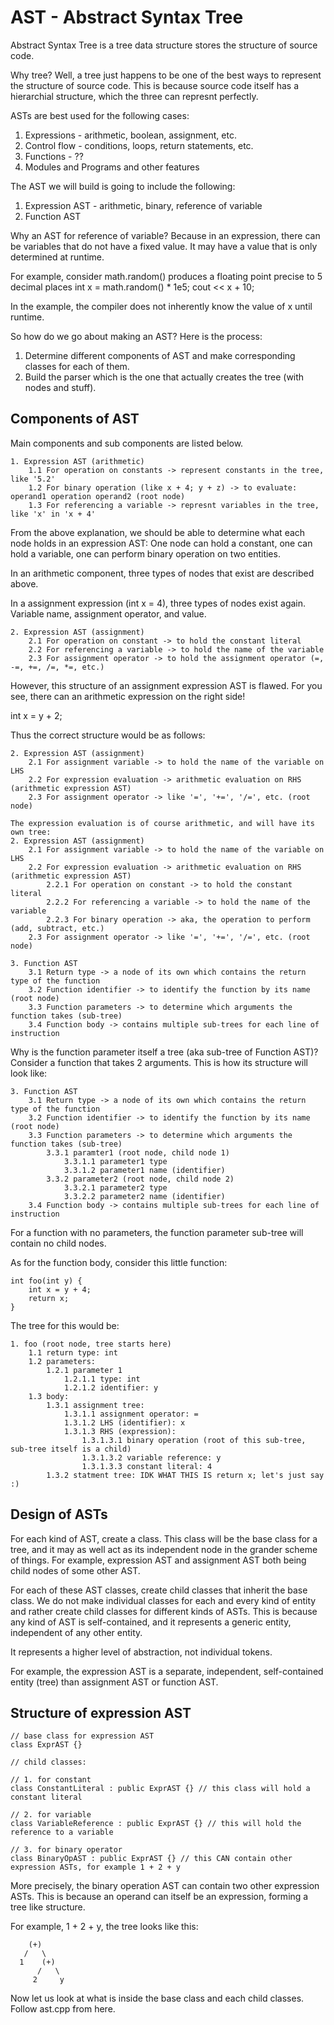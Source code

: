 # AST - Abstract Syntax Tree

Abstract Syntax Tree is a tree data structure stores the structure of source code.

Why tree? Well, a tree just happens to be one of the best ways to represent the structure of source code. This is because source code itself has a hierarchial structure, which the three can represnt perfectly.

ASTs are best used for the following cases:
1. Expressions - arithmetic, boolean, assignment, etc.
2. Control flow - conditions, loops, return statements, etc.
3. Functions - ??
4. Modules and Programs and other features

The AST we will build is going to include the following:
1. Expression AST - arithmetic, binary, reference of variable
2. Function AST

Why an AST for reference of variable?
Because in an expression, there can be variables that do not have a fixed value. It may have a value that is only determined at runtime.

For example, consider math.random() produces a floating point precise to 5 decimal places
int x = math.random() * 1e5;
cout << x + 10;

In the example, the compiler does not inherently know the value of x until runtime.

So how do we go about making an AST?
Here is the process:

1. Determine different components of AST and make corresponding classes for each of them.
2. Build the parser which is the one that actually creates the tree (with nodes and stuff).

## Components of AST

Main components and sub components are listed below.
```
1. Expression AST (arithmetic)
    1.1 For operation on constants -> represent constants in the tree, like '5.2'
    1.2 For binary operation (like x + 4; y + z) -> to evaluate: operand1 operation operand2 (root node)
    1.3 For referencing a variable -> represnt variables in the tree, like 'x' in 'x + 4'
```

From the above explanation, we should be able to determine what each node holds in an expression AST:
One node can hold a constant, one can hold a variable, one can perform binary operation on two entities.

In an arithmetic component, three types of nodes that exist are described above.

In a assignment expression (int x = 4), three types of nodes exist again. Variable name, assignment operator, and value.
```
2. Expression AST (assignment)
    2.1 For operation on constant -> to hold the constant literal
    2.2 For referencing a variable -> to hold the name of the variable
    2.3 For assignment operator -> to hold the assignment operator (=, -=, +=, /=, *=, etc.)
```

However, this structure of an assignment expression AST is flawed. For you see, there can an arithmetic expression on the right side!

int x = y + 2;

Thus the correct structure would be as follows:
```
2. Expression AST (assignment)
    2.1 For assignment variable -> to hold the name of the variable on LHS
    2.2 For expression evaluation -> arithmetic evaluation on RHS (arithmetic expression AST)
    2.3 For assignment operator -> like '=', '+=', '/=', etc. (root node)

The expression evaluation is of course arithmetic, and will have its own tree:
2. Expression AST (assignment)
    2.1 For assignment variable -> to hold the name of the variable on LHS
    2.2 For expression evaluation -> arithmetic evaluation on RHS (arithmetic expression AST)
        2.2.1 For operation on constant -> to hold the constant literal
        2.2.2 For referencing a variable -> to hold the name of the variable
        2.2.3 For binary operation -> aka, the operation to perform (add, subtract, etc.)
    2.3 For assignment operator -> like '=', '+=', '/=', etc. (root node)

3. Function AST
    3.1 Return type -> a node of its own which contains the return type of the function
    3.2 Function identifier -> to identify the function by its name (root node)
    3.3 Function parameters -> to determine which arguments the function takes (sub-tree)
    3.4 Function body -> contains multiple sub-trees for each line of instruction
```

Why is the function parameter itself a tree (aka sub-tree of Function AST)?
Consider a function that takes 2 arguments. This is how its structure will look like:
```
3. Function AST
    3.1 Return type -> a node of its own which contains the return type of the function
    3.2 Function identifier -> to identify the function by its name (root node)
    3.3 Function parameters -> to determine which arguments the function takes (sub-tree)
        3.3.1 paramter1 (root node, child node 1)
            3.3.1.1 parameter1 type
            3.3.1.2 parameter1 name (identifier)
        3.3.2 parameter2 (root node, child node 2)
            3.3.2.1 parameter2 type
            3.3.2.2 parameter2 name (identifier)
    3.4 Function body -> contains multiple sub-trees for each line of instruction
```

For a function with no parameters, the function parameter sub-tree will contain no child nodes.

As for the function body, consider this little function:

```
int foo(int y) {
    int x = y + 4;
    return x;
}
```
The tree for this would be:

```
1. foo (root node, tree starts here)
    1.1 return type: int
    1.2 parameters:
        1.2.1 parameter 1
            1.2.1.1 type: int
            1.2.1.2 identifier: y
    1.3 body:
        1.3.1 assignment tree:
            1.3.1.1 assignment operator: =
            1.3.1.2 LHS (identifier): x
            1.3.1.3 RHS (expression):
                1.3.1.3.1 binary operation (root of this sub-tree, sub-tree itself is a child)
                1.3.1.3.2 variable reference: y
                1.3.1.3.3 constant literal: 4
        1.3.2 statment tree: IDK WHAT THIS IS return x; let's just say :)
```

## Design of ASTs

For each kind of AST, create a class. This class will be the base class for a tree, and it may as well act as its independent node in the grander scheme of things. For example, expression AST and assignment AST both being child nodes of some other AST.

For each of these AST classes, create child classes that inherit the base class. We do not make individual classes for each and every kind of entity and rather create child classes for different kinds of ASTs. This is because any kind of AST is self-contained, and it represents a generic entity, independent of any other entity.

It represents a higher level of abstraction, not individual tokens.

For example, the expression AST is a separate, independent, self-contained entity (tree) than assignment AST or function AST.

## Structure of expression AST

```
// base class for expression AST
class ExprAST {}

// child classes:

// 1. for constant
class ConstantLiteral : public ExprAST {} // this class will hold a constant literal

// 2. for variable
class VariableReference : public ExprAST {} // this will hold the reference to a variable

// 3. for binary operator
class BinaryOpAST : public ExprAST {} // this CAN contain other expression ASTs, for example 1 + 2 + y
```


More precisely, the binary operation AST can contain two other expression ASTs. This is because an operand can itself be an expression, forming a tree like structure.

For example, 1 + 2 + y, the tree looks like this:
```
    (+)
   /   \
  1    (+)
      /   \
     2     y
```

Now let us look at what is inside the base class and each child classes. Follow ast.cpp from here.